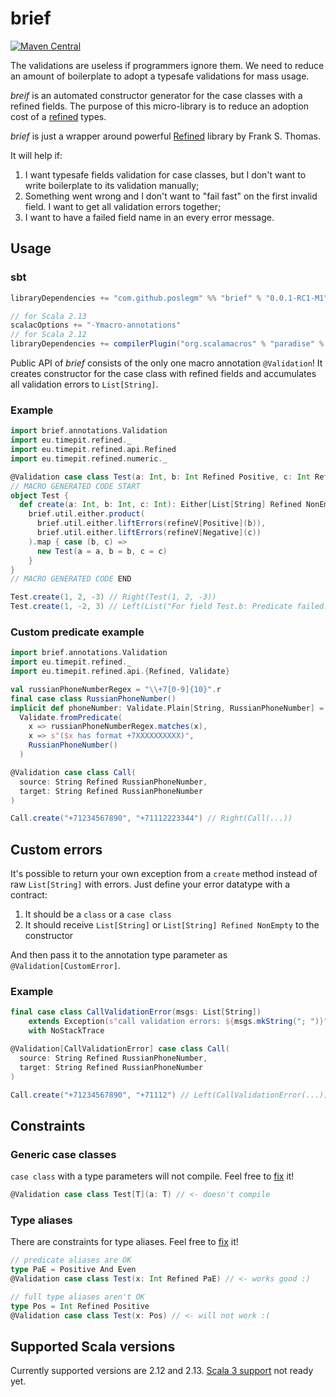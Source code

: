 # brief

[![Maven Central](https://maven-badges.herokuapp.com/maven-central/com.github.poslegm/brief_2.13/badge.svg?kill_cache=1)](https://search.maven.org/artifact/com.github.poslegm/brief_2.13/)

The validations are useless if programmers ignore them. We need to reduce
an amount of boilerplate to adopt a typesafe validations for mass usage.

_breif_ is an automated constructor generator for the case classes with a
refined fields. The purpose of this micro-library is to reduce an adoption
cost of a [refined](https://github.com/fthomas/refined) types.

_brief_ is just a wrapper around powerful
[Refined](https://github.com/fthomas/refined) library by Frank S. Thomas.

It will help if:

1. I want typesafe fields validation for case classes, but I don't want to
   write boilerplate to its validation manually;
2. Something went wrong and I don't want to "fail fast" on the first
   invalid field. I want to get all validation errors together;
3. I want to have a failed field name in an every error message.

## Usage

### sbt

```scala
libraryDependencies += "com.github.poslegm" %% "brief" % "0.0.1-RC1-M1"

// for Scala 2.13
scalacOptions += "-Ymacro-annotations"
// for Scala 2.12
libraryDependencies += compilerPlugin("org.scalamacros" % "paradise" % "2.1.1" cross CrossVersion.full)
```

Public API of _brief_ consists of the only one macro annotation `@Validation`!
It creates constructor for the case class with refined fields and accumulates
all validation errors to `List[String]`.

### Example

```scala
import brief.annotations.Validation
import eu.timepit.refined._
import eu.timepit.refined.api.Refined
import eu.timepit.refined.numeric._

@Validation case class Test(a: Int, b: Int Refined Positive, c: Int Refined Negative)
// MACRO GENERATED CODE START
object Test {
  def create(a: Int, b: Int, c: Int): Either[List[String] Refined NonEmpty, Test] =
    brief.util.either.product(
      brief.util.either.liftErrors(refineV[Positive](b)),
      brief.util.either.liftErrors(refineV[Negative](c))
    ).map { case (b, c) =>
      new Test(a = a, b = b, c = c)
    }
}
// MACRO GENERATED CODE END

Test.create(1, 2, -3) // Right(Test(1, 2, -3))
Test.create(1, -2, 3) // Left(List("For field Test.b: Predicate failed: (-2 > 0).", "For field Test.c: Predicate failed: (3 < 0)."))
```

### Custom predicate example

```scala
import brief.annotations.Validation
import eu.timepit.refined._
import eu.timepit.refined.api.{Refined, Validate}

val russianPhoneNumberRegex = "\\+7[0-9]{10}".r
final case class RussianPhoneNumber()
implicit def phoneNumber: Validate.Plain[String, RussianPhoneNumber] =
  Validate.fromPredicate(
    x => russianPhoneNumberRegex.matches(x),
    x => s"($x has format +7XXXXXXXXXX)",
    RussianPhoneNumber()
  )

@Validation case class Call(
  source: String Refined RussianPhoneNumber,
  target: String Refined RussianPhoneNumber
)

Call.create("+71234567890", "+71112223344") // Right(Call(...))
```

## Custom errors

It's possible to return your own exception from a `create` method instead
of raw `List[String]` with errors. Just define your error datatype with a
contract:

1. It should be a `class` or a `case class`
2. It should receive `List[String]` or `List[String] Refined NonEmpty` to
   the constructor

And then pass it to the annotation type parameter as
`@Validation[CustomError]`.

### Example

```scala
final case class CallValidationError(msgs: List[String])
    extends Exception(s"call validation errors: ${msgs.mkString("; ")}")
    with NoStackTrace

@Validation[CallValidationError] case class Call(
  source: String Refined RussianPhoneNumber,
  target: String Refined RussianPhoneNumber
)

Call.create("+71234567890", "+71112") // Left(CallValidationError(...))
```

## Constraints

### Generic case classes

`case class` with a type parameters will not compile. Feel free to
[fix](https://github.com/poslegm/brief/issues/8) it!

```scala
@Validation case class Test[T](a: T) // <- doesn't compile
```

### Type aliases

There are constraints for type aliases. Feel free to
[fix](https://github.com/poslegm/brief/issues/14) it!

```scala
// predicate aliases are OK
type PaE = Positive And Even
@Validation case class Test(x: Int Refined PaE) // <- works good :)

// full type aliases aren't OK
type Pos = Int Refined Positive
@Validation case class Test(x: Pos) // <- will not work :(
```

## Supported Scala versions

Currently supported versions are 2.12 and 2.13. [Scala 3
support](https://github.com/poslegm/brief/issues/7) not ready yet.
